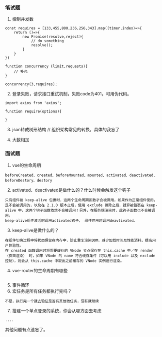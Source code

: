 ### 笔试题
1. 控制并发数
```
const requires = [133,455,800,236,256,343].map((timer,index)=>{
    return ()=>{
        new Promise(resolve,reject){
            // do something
            resolve();
        }
    }
})

function concurrency (limit,requests){
    // 补充
}

concurrency(3,requires);
```
2. 登录失败，请求接口重试机制，失败code为401，可用伪代码。
```
import axios from 'axios';

function require(options){

}

```
3. json转成树形结构
// 组织架构常见的转换，具体的我忘了

4. 大数相加


### 面试题
1. vue的生命周期
```
beforeCreated、created、beforeMounted、mounted、activated、deactivated、beforeDestory、destory
```
2. activated、deactivated是做什么的？什么时候会触发这个钩子
```
只有组件被 keep-alive 包裹时，这两个生命周期函数才会被调用，如果作为正常组件使用，是不会被调用的，以及在 2.1.0 版本之后，使用 exclude 排除之后，就算被包裹在 keep-alive 中，这两个钩子函数依然不会被调用！另外，在服务端渲染时，此钩子函数也不会被调用。
keep-alive组件激活时调用activated钩子， 组件停用时调用deavtivated。
```
3. keep-alive是做什么的？
```
在组件切换过程中将状态保留在内存中，防止重复渲染DOM，减少加载时间及性能消耗，提高用户体验性。
在 created 函数调用时将需要缓存的 VNode 节点保存在 this.cache 中／在 render（页面渲染） 时，如果 VNode 的 name 符合缓存条件（可以用 include 以及 exclude 控制），则会从 this.cache 中取出之前缓存的 VNode 实例进行渲染。
```
4. vue-router的生命周期有哪些
```

```
5. 事件循环
6. 宏任务是所有任务都执行完吗？
```
不是，执行完一个就去验证是否有其他微任务，没有就继续
```
7. 搭建一个单点登录的系统，你会从哪方面去考虑
```
....
```
其他问题有点遗忘了。